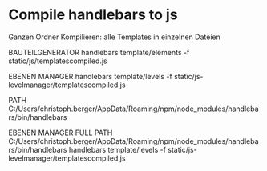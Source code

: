 # Compile handlebars to js

Ganzen Ordner Kompilieren:
alle Templates in einzelnen Dateien

BAUTEILGENERATOR
handlebars template/elements -f static/js/templatescompiled.js

EBENEN MANAGER
handlebars template/levels -f static/js-levelmanager/templatescompiled.js

PATH
C:/Users/christoph.berger/AppData/Roaming/npm/node_modules/handlebars/bin/handlebars

EBENEN MANAGER FULL PATH
C:/Users/christoph.berger/AppData/Roaming/npm/node_modules/handlebars/bin/handlebars handlebars template/levels -f static/js-levelmanager/templatescompiled.js